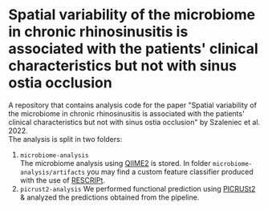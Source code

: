 # Spatial variability of the microbiome in chronic rhinosinusitis is associated with the patients' clinical characteristics but not with sinus ostia occlusion
A repository that contains analysis code for the paper "Spatial variability of the microbiome in chronic rhinosinusitis is associated with the patients' clinical characteristics but not with sinus ostia occlusion" by Szaleniec et al. 2022.  
The analysis is split in two folders: 
1. `microbiome-analysis`   
The microbiome analysis using [QIIME2](https://qiime2.org/) is stored. In folder `microbiome-analysis/artifacts` you may find a custom feature classifier produced with the use of [RESCRIPt](https://www.ncbi.nlm.nih.gov/pmc/articles/PMC8601625/). 
2. `picrust2-analysis`
We performed functional prediction using [PICRUSt2](https://www.nature.com/articles/s41587-020-0548-6) & analyzed the predictions obtained from the pipeline.  
